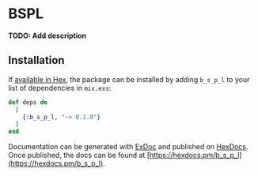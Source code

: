 # BSPL

**TODO: Add description**

## Installation

If [available in Hex](https://hex.pm/docs/publish), the package can be installed
by adding `b_s_p_l` to your list of dependencies in `mix.exs`:

```elixir
def deps do
  [
    {:b_s_p_l, "~> 0.1.0"}
  ]
end
```

Documentation can be generated with [ExDoc](https://github.com/elixir-lang/ex_doc)
and published on [HexDocs](https://hexdocs.pm). Once published, the docs can
be found at [https://hexdocs.pm/b_s_p_l](https://hexdocs.pm/b_s_p_l).

